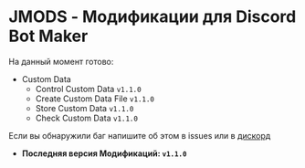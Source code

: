 # JMODS - Модификации для Discord Bot Maker

На данный момент готово:

- Custom Data
  - Control Custom Data `v1.1.0`
  - Create Custom Data File `v1.1.0`
  - Store Custom Data `v1.1.0`
  - Check Custom Data `v1.1.0`

Если вы обнаружили баг напишите об этом в issues или в [дискорд](https://discord.gg/8V3Je93CGt)

- __Последняя версия Модификаций: `v1.1.0`__
